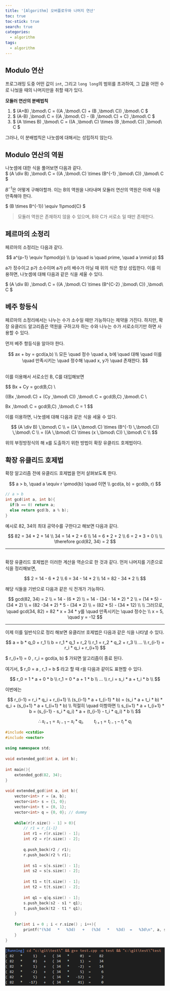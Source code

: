 ```yaml
---
title: '[Algorithm] 오버플로우와 나머지 연산'
toc: true
toc-stick: true
search: true
categories:
  - algorithm
tags:
  - algorithm
---
```


## Modulo 연산  

프로그래밍 도중 어떤 값이 ```int```, 그리고 ```long long```의 범위를 초과하여, 그 값을 어떤 수로 나눴을 때의 나머지만을 취할 때가 있다.

**모듈러 연산의 분배법칙**

1. $ (A+B) \,\bmod\ C = ((A \,\bmod\ C) + (B \,\bmod\ C)) \,\bmod\ C $
2. $ (A-B) \,\bmod\ C = ((A \,\bmod\ C) - (B \,\bmod\ C) + C) \,\bmod\ C $
3. $ (A \times B) \,\bmod\ C = ((A \,\bmod\ C) \times (B \,\bmod\ C)) \,\bmod\ C $

그러나, 이 분배법칙은 나눗셈에 대해서는 성립하지 않는다.  

## Modulo 연산의 역원

나눗셈에 대한 식을 풀어보면 다음과 같다.  
$ (A \div B) \,\bmod\ C = ((A \,\bmod\ C) \times (B^{-1} \,\bmod\ C)) \,\bmod\ C $

$B^{-1}$은 어떻게 구해야할까. 이는 B의 역원을 나타내며 모듈러 연산의 역원은 아래 식을 만족해야 한다.

$ (B \times B^{-1}) \equiv 1\pmod{C} $  
> 모듈러 역원은 존재하지 않을 수 있으며, B와 C가 서로소 일 때만 존재한다.


## 페르마의 소정리

페르마의 소정리는 다음과 같다.

$$
a^{p-1} \equiv 1\pmod{p}   \\    (p \quad is \quad prime, \quad a \nmid p)
$$

a가 정수이고 p가 소수이며 a가 p의 배수가 아닐 때 위의 식은 항상 성립한다.
이를 이용하면, 나눗셈에 대해 다음과 같은 식을 세울 수 있다.

$ (A \div B) \,\bmod\ C = ((A \,\bmod\ C) \times (B^{C-2} \,\bmod\ C)) \,\bmod\ C $

## 베주 항등식

페르마의 소정리에서는 나누는 수가 소수일 때만 가능하다는 제약을 가진다.
하지만, 확장 유클리드 알고리즘은 역원을 구하고자 하는 수와 나누는 수가 서로소이기만 하면 사용할 수 있다.  

먼저 베주 항등식을 알아야 한다.

$$
ax + by = gcd(a,b) \\
모든 \quad 정수 \quad a, b에 \quad 대해 \quad 이를 \quad 만족시키는 \quad 정수해 \quad x, y가 \quad 존재한다.
$$  

<br/>
이를 이용해서 서로소인 B, C를 대입해보면

$$
Bx + Cy = gcd(B,C) \\

((Bx \,\bmod\ C) + (Cy \,\bmod\ C)) \,\bmod\ C = gcd(B,C) \,\bmod\ C \\

 Bx \,\bmod\ C = gcd(B,C) \,\bmod\ C = 1
$$

이를 이용하면, 나눗셈에 대해 다음과 같은 식을 세울 수 있다.  

$$
(A \div B) \,\bmod\ C \\
= ((A \,\bmod\ C) \times (B^{-1} \,\bmod\ C)) \,\bmod\ C \\ 
= ((A \,\bmod\ C) \times (x \,\bmod\ C)) \,\bmod\ C \\
$$

위의 부정방정식의 해 x를 도출하기 위한 방법이 확장 유클리드 호제법이다.


## 확장 유클리드 호제법

확장 알고리즘 전에 유클리드 호제법을 먼저 살펴보도록 한다.

$$
a > b, \quad a \equiv  r \pmod{b} \quad 이면 \\
gcd(a, b) = gcd(b, r)
$$

``` cpp
// a > b
int gcd(int a, int b){
  if(b == 0) return a;
  else return gcd(b, a % b);
}
```

예시로 82, 34의 최대 공약수를 구한다고 해보면 다음과 같다.
<br/>

$$
82 = 34 * 2 + 14 \\
34 = 14 * 2 + 6 \\
14 = 6 * 2 + 2 \\
6 = 2 * 3 + 0 \\
\\
\therefore gcd(82, 34) = 2
$$

---------------------
<br/>
확장 유클리드 호제법은 이러한 계산을 역순으로 한 것과 같다.  
먼저 나머지를 기준으로 식을 정리해보면,  

$$
2 = 14 - 6 * 2 \\
6 = 34 - 14 * 2 \\
14 = 82 - 34 * 2 \\
$$

해당 식들을 기반으로 다음과 같은 식 전개가 가능하다.

$$
gcd(82, 34) = 2 \\
= 14 - (6 * 2) \\
= 14 - (34 - 14 * 2) * 2 \\
= (14 * 5) - (34 * 2) \\
= (82 -34 * 2) * 5 - (34 * 2) \\
= (82 * 5) - (34 * 12) \\
\\
그러므로, \quad gcd(34, 82) = 82 * x + 34 * y를 \quad 만족시키는 \quad 정수는 \\
x = 5, \quad y = -12
$$

---------------------

이제 이를 일반식으로 정리 해보면 유클리브 호제법은 다음과 같은 식을 나타낼 수 있다.

$$
a = b * q_0 + r_1 \\
b = r_1 * q_1 + r_2 \\
r_1 = r_2 * q_2 + r_3 \\
... \\
r_{i-1} = r_i * q_i + r_{i+1} 
$$

$ r_{i+1} = 0 , r_i = gcd(a, b) $ 가되면 알고리즘이 종료 된다. 


여기서, $ r_0 = a , r_1 = b $ 라고 할 때 r을 다음과 같이도 표현할 수 있다.

$$
r_0 = 1 * a + 0 * b \\
r_1 = 0 * a + 1 * b \\
... \\
r_i = s_i * a + t_i * b \\
$$

이번에는

$$
r_{i-1} = r_i * q_i + r_{i+1} \\ 
(s_{i-1} * a + t_{i-1} * b) = (s_i * a + t_i * b) * q_i + (s_{i+1} * a + t_{i+1} * b) \\
적절히 \quad 이항하면 \\
s_{i+1} * a + t_{i+1} * b = (s_{i-1} - s_i * q_i) * a + (t_{i-1} - t_i * q_i) * b \\
$$

$$
\therefore s_{i+1} = s_{i-1} - s_i * q_i, \quad \quad t_{i+1} = t_{i-1} - t_i * q_i
$$

``` cpp
#include <cstdio>
#include <vector>

using namespace std;

void extended_gcd(int a, int b);

int main(){
	extended_gcd(82, 34);
}

void extended_gcd(int a, int b){
	vector<int> r = {a, b};
	vector<int> s = {1, 0};
	vector<int> t = {0, 1};
	vector<int> q = {0, 0}; // dummy

	while(r[r.size() - 1] > 0){
		// r1 = r_{i-1}
		int r1 = r[r.size() - 1];
		int r2 = r[r.size() - 2];
		
		q.push_back(r2 / r1);
		r.push_back(r2 % r1);
		
		int s1 = s[s.size() - 1];
		int s2 = s[s.size() - 2];
			
		int t1 = t[t.size() - 1];
		int t2 = t[t.size() - 2];
		
		int q1 = q[q.size() - 1];
		s.push_back(s2 - s1 * q1);
		t.push_back(t2 - t1 * q1);
	}
	
	for(int i = 0 ; i < r.size() ; i++){
		printf("(%3d   *   %3d)   +   (%3d   *   %3d)  =   %3d\n", a, s[i], b, t[i], r[i]);
	}
}
```

![extended_gcd_result](/assets/images/algorithm/extended_gcd.png)